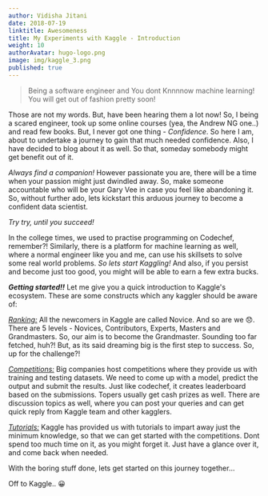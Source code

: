 ```yaml
---
author: Vidisha Jitani
date: 2018-07-19
linktitle: Awesomeness
title: My Experiments with Kaggle - Introduction
weight: 10
authorAvatar: hugo-logo.png
image: img/kaggle_3.png
published: true
---
```


> Being a software engineer and You dont Knnnnow machine learning! You will get out of fashion pretty soon!

Those are not my words. But, have been hearing them a lot now! So, I being a scared engineer, took up some online courses (yea, the Andrew NG one..) and read few books. But, I never got one thing - _Confidence_. So here I am, about to undertake a journey to gain that much needed confidence. Also, I have decided to blog about it as well. So that, someday somebody might get benefit out of it. 

_Always find a companion!_ However passionate you are, there will be a time when your passion might just dwindled away. So, make someone accountable who will be your Gary Vee in case you feel like abandoning it. So, without further ado, lets kickstart this arduous journey to become a confident data scientist. 

_Try try, until you succeed!_

In the college times, we used to practise programming on Codechef, remember?! Similarly, there is a platform for machine learning as well, where a normal engineer like you and me, can use his skillsets to solve some real world problems. _So lets start Kaggling!_  And also, if you persist and become just too good, you might will be able to earn a few extra bucks. 

_**Getting started!!**_ Let me give you a quick introduction to Kaggle's ecosystem. These are some constructs which any kaggler should be aware of:

[_Ranking:_](https://www.kaggle.com/progression) All the newcomers in Kaggle are called Novice. And so are we 😞. There are 5 levels - Novices, Contributors, Experts, Masters and Grandmasters. So, our aim is to become the Grandmaster. Sounding too far fetched, huh?! But, as its said dreaming big is the first step to success. So, up for the challenge?!

[_Competitions:_](https://www.kaggle.com/competitions) Big companies host competitions where they provide us with training and testing datasets. We need to come up with a model, predict the output and submit the results. Just like codechef, it creates leaderboard based on the submissions. Topers usually get cash prizes as well. There are discussion topics as well, where you can post your queries and can get quick reply from Kaggle team and other kagglers.
	
[_Tutorials:_](https://www.kaggle.com/learn/overview) Kaggle has provided us with tutorials to impart away just the minimum knowledge, so that we can get started with the competitions. Dont spend too much time on it, as you might forget it. Just have a glance over it, and come back when needed.

With the boring stuff done, lets get started on this journey together... 

Off to Kaggle.. 😀  

